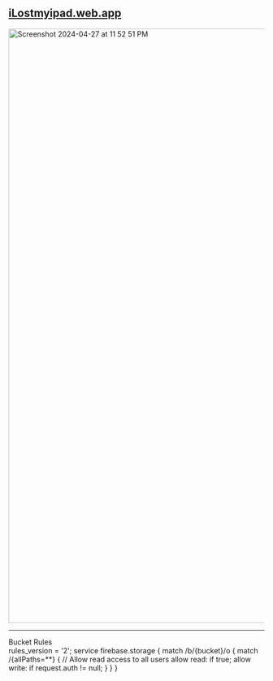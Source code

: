 ## <a href="https://ilostmyipad.web.app">iLostmyipad.web.app</a>
<img width="1170" alt="Screenshot 2024-04-27 at 11 52 51 PM" src="https://github.com/sudo-self/react-firebase-photos/assets/119916323/85d445f5-57f6-42d0-8432-bfd18848e85c"><hr>
Bucket Rules<br>
rules_version = '2';
service firebase.storage {
  match /b/{bucket}/o {
    match /{allPaths=**} {
      // Allow read access to all users
      allow read: if true;
      allow write: if request.auth != null;
    }
  }
}
